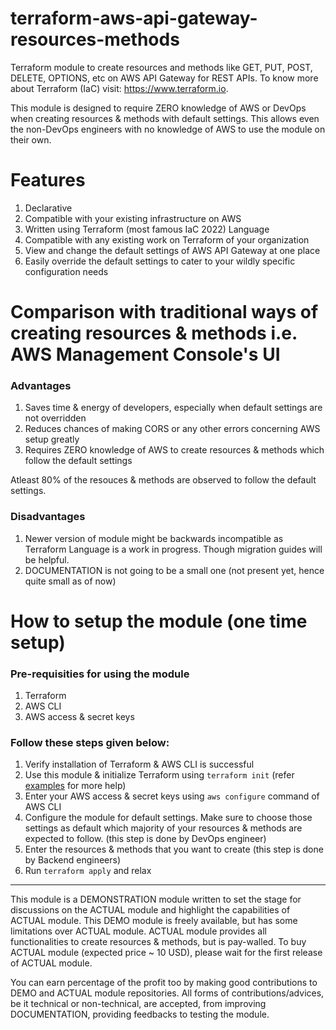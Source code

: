# terraform-aws-api-gateway-resources-methods

Terraform module to create resources and methods like GET, PUT, POST, DELETE, OPTIONS, etc on AWS API Gateway for REST APIs. To know more about Terraform (IaC) visit: https://www.terraform.io.

This module is designed to require ZERO knowledge of AWS or DevOps when creating resources & methods with default settings. This allows even the non-DevOps engineers with no knowledge of AWS to use the module on their own.

# Features

1. Declarative
2. Compatible with your existing infrastructure on AWS
3. Written using Terraform (most famous IaC 2022) Language
4. Compatible with any existing work on Terraform of your organization
5. View and change the default settings of AWS API Gateway at one place
6. Easily override the default settings to cater to your wildly specific configuration needs

# Comparison with traditional ways of creating resources & methods i.e. AWS Management Console's UI

### Advantages
1. Saves time & energy of developers, especially when default settings are not overridden
2. Reduces chances of making CORS or any other errors concerning AWS setup greatly
3. Requires ZERO knowledge of AWS to create resources & methods which follow the default settings

Atleast 80% of the resouces & methods are observed to follow the default settings.

### Disadvantages
1. Newer version of module might be backwards incompatible as Terraform Language is a work in progress. Though migration guides will be helpful.
2. DOCUMENTATION is not going to be a small one (not present yet, hence quite small as of now)

# How to setup the module (one time setup)

### Pre-requisities for using the module
1. Terraform
2. AWS CLI
3. AWS access & secret keys

### Follow these steps given below:
1. Verify installation of Terraform & AWS CLI is successful
2. Use this module & initialize Terraform using `terraform init` (refer [examples](./examples) for more help)
3. Enter your AWS access & secret keys using `aws configure` command of AWS CLI
4. Configure the module for default settings. Make sure to choose those settings as default which majority of your resources & methods are expected to follow. (this step is done by DevOps engineer)
5. Enter the resources & methods that you want to create (this step is done by Backend engineers)
6. Run `terraform apply` and relax

---
This module is a DEMONSTRATION module written to set the stage for discussions on the ACTUAL module and highlight the capabilities of ACTUAL module. This DEMO module is freely available, but has some limitations over ACTUAL module. ACTUAL module provides all functionalities to create resources & methods, but is pay-walled. To buy ACTUAL module (expected price ~ 10 USD), please wait for the first release of ACTUAL module.

You can earn percentage of the profit too by making good contributions to DEMO and ACTUAL module repositories. All forms of contributions/advices, be it technical or non-technical, are accepted, from improving DOCUMENTATION, providing feedbacks to testing the module.
